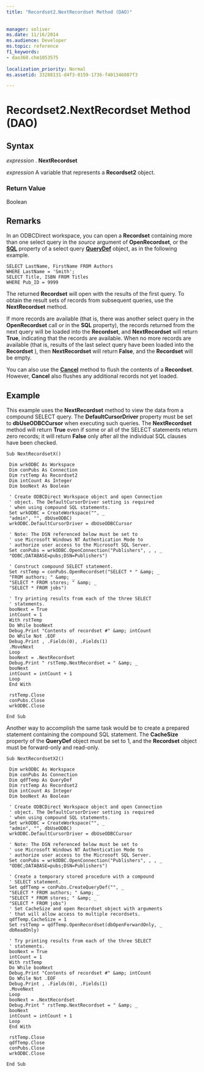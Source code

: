 ```yaml
---
title: "Recordset2.NextRecordset Method (DAO)"
 
 
manager: soliver
ms.date: 11/16/2014
ms.audience: Developer
ms.topic: reference
f1_keywords:
- dao360.chm1053575
  
localization_priority: Normal
ms.assetid: 33288131-d4f3-0159-1736-f401346087f3

---
```


# Recordset2.NextRecordset Method (DAO)

## Syntax

 *expression*  . **NextRecordset**
  
 *expression*  A variable that represents a **Recordset2** object. 
  
### Return Value

Boolean
  
## Remarks

In an ODBCDirect workspace, you can open a **Recordset** containing more than one select query in the  _source_ argument of **OpenRecordset**, or the **[SQL](querydef-sql-property-dao.md)** property of a select query **[QueryDef](querydef-object-dao.md)** object, as in the following example. 
  
```
SELECT LastName, FirstName FROM Authors 
WHERE LastName = 'Smith'; 
SELECT Title, ISBN FROM Titles 
WHERE Pub_ID = 9999 

```

The returned **Recordset** will open with the results of the first query. To obtain the result sets of records from subsequent queries, use the **NextRecordset** method. 
  
If more records are available (that is, there was another select query in the **OpenRecordset** call or in the **SQL** property), the records returned from the next query will be loaded into the **Recordset**, and **NextRecordset** will return **True**, indicating that the records are available. When no more records are available (that is, results of the last select query have been loaded into the **Recordset** ), then **NextRecordset** will return **False**, and the **Recordset** will be empty. 
  
You can also use the **[Cancel](connection-cancel-method-dao.md)** method to flush the contents of a **Recordset**. However, **Cancel** also flushes any additional records not yet loaded. 
  
## Example

This example uses the **NextRecordset** method to view the data from a compound SELECT query. The **DefaultCursorDriver** property must be set to **dbUseODBCCursor** when executing such queries. The **NextRecordset** method will return **True** even if some or all of the SELECT statements return zero records; it will return **False** only after all the individual SQL clauses have been checked. 
  
```
Sub NextRecordsetX() 
 
 Dim wrkODBC As Workspace 
 Dim conPubs As Connection 
 Dim rstTemp As Recordset2 
 Dim intCount As Integer 
 Dim booNext As Boolean 
 
 ' Create ODBCDirect Workspace object and open Connection 
 ' object. The DefaultCursorDriver setting is required 
 ' when using compound SQL statements. 
 Set wrkODBC = CreateWorkspace("", _ 
 "admin", "", dbUseODBC) 
 wrkODBC.DefaultCursorDriver = dbUseODBCCursor 
 
 ' Note: The DSN referenced below must be set to 
 ' use Microsoft Windows NT Authentication Mode to 
 ' authorize user access to the Microsoft SQL Server. 
 Set conPubs = wrkODBC.OpenConnection("Publishers", , , _ 
 "ODBC;DATABASE=pubs;DSN=Publishers") 
 
 ' Construct compound SELECT statement. 
 Set rstTemp = conPubs.OpenRecordset("SELECT * " &amp; _ 
 "FROM authors; " &amp; _ 
 "SELECT * FROM stores; " &amp; _ 
 "SELECT * FROM jobs") 
 
 ' Try printing results from each of the three SELECT 
 ' statements. 
 booNext = True 
 intCount = 1 
 With rstTemp 
 Do While booNext 
 Debug.Print "Contents of recordset #" &amp; intCount 
 Do While Not .EOF 
 Debug.Print , .Fields(0), .Fields(1) 
 .MoveNext 
 Loop 
 booNext = .NextRecordset 
 Debug.Print " rstTemp.NextRecordset = " &amp; _ 
 booNext 
 intCount = intCount + 1 
 Loop 
 End With 
 
 rstTemp.Close 
 conPubs.Close 
 wrkODBC.Close 
 
End Sub 

```

Another way to accomplish the same task would be to create a prepared statement containing the compound SQL statement. The **CacheSize** property of the **QueryDef** object must be set to 1, and the **Recordset** object must be forward-only and read-only. 
  
```
Sub NextRecordsetX2() 
 
 Dim wrkODBC As Workspace 
 Dim conPubs As Connection 
 Dim qdfTemp As QueryDef 
 Dim rstTemp As Recordset2 
 Dim intCount As Integer 
 Dim booNext As Boolean 
 
 ' Create ODBCDirect Workspace object and open Connection 
 ' object. The DefaultCursorDriver setting is required 
 ' when using compound SQL statements. 
 Set wrkODBC = CreateWorkspace("", _ 
 "admin", "", dbUseODBC) 
 wrkODBC.DefaultCursorDriver = dbUseODBCCursor 
 
 ' Note: The DSN referenced below must be set to 
 ' use Microsoft Windows NT Authentication Mode to 
 ' authorize user access to the Microsoft SQL Server. 
 Set conPubs = wrkODBC.OpenConnection("Publishers", , , _ 
 "ODBC;DATABASE=pubs;DSN=Publishers") 
 
 ' Create a temporary stored procedure with a compound 
 ' SELECT statement. 
 Set qdfTemp = conPubs.CreateQueryDef("", _ 
 "SELECT * FROM authors; " &amp; _ 
 "SELECT * FROM stores; " &amp; _ 
 "SELECT * FROM jobs") 
 ' Set CacheSize and open Recordset object with arguments 
 ' that will allow access to multiple recordsets. 
 qdfTemp.CacheSize = 1 
 Set rstTemp = qdfTemp.OpenRecordset(dbOpenForwardOnly, _ 
 dbReadOnly) 
 
 ' Try printing results from each of the three SELECT 
 ' statements. 
 booNext = True 
 intCount = 1 
 With rstTemp 
 Do While booNext 
 Debug.Print "Contents of recordset #" &amp; intCount 
 Do While Not .EOF 
 Debug.Print , .Fields(0), .Fields(1) 
 .MoveNext 
 Loop 
 booNext = .NextRecordset 
 Debug.Print " rstTemp.NextRecordset = " &amp; _ 
 booNext 
 intCount = intCount + 1 
 Loop 
 End With 
 
 rstTemp.Close 
 qdfTemp.Close 
 conPubs.Close 
 wrkODBC.Close 
 
End Sub 
 
```


